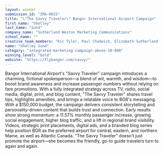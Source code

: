 ```yaml
---
layout: winner
submission_id: "IMA-0015"
title: "\"The Savvy Traveler\" Bangor International Airport Campaign"
first_name: "Shelley"
last_name: "Sund"
company_name: "Sutherland Weston Marketing Communications"
school_name: ""
creative_team_members: "Ric Tyler, Paul Chadwick, Elizabeth Sutherland, Shelley Sund, Jaimie Dunfee, Dan Cashman"
name: "Shelley Sund"
category: "integrated-marketing-campaign-above-50-000"
winning_level: "Gold"
website: "https://flybangor.com/savvy/"
---
```


Bangor International Airport's "Savvy Traveler" campaign introduces a charming, fictional spokesperson—a blend of wit, warmth, and wisdom—to boost brand awareness and increase passenger numbers without relying on fare promotions. With a fully integrated strategy across TV, radio, social media, digital, print, and blog content, "The Savvy Traveler" shares travel tips, highlights amenities, and brings a relatable voice to BGR's messaging. With a $150,000 budget, the campaign delivers consistent storytelling and personality-driven content that builds trust and connection. Early results show strong momentum: a 11.57% monthly passenger increase, growing social engagement, higher blog traffic, and a lift in regional brand visibility. Videos, strategic print placements, digital ads, and a branded blog series help position BGR as the preferred airport for central, eastern, and northern Maine, as well as Atlantic Canada. "The Savvy Traveler" doesn't just promote the airport—she becomes the friendly, go-to guide travelers turn to again and again.
